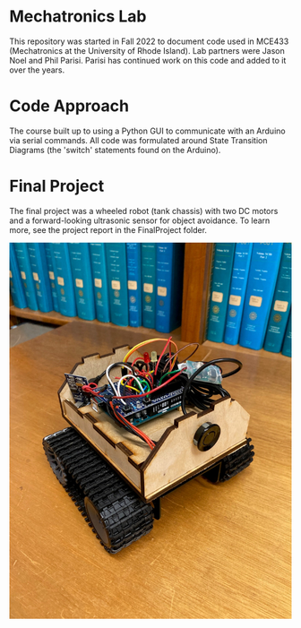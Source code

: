 # Mechatronics Lab
This repository was started in Fall 2022 to document code used in MCE433 (Mechatronics at the University of Rhode Island). Lab partners were Jason Noel and Phil Parisi. Parisi has continued work on this code and added to it over the years.

# Code Approach
The course built up to using a Python GUI to communicate with an Arduino via serial commands. All code was formulated around State Transition Diagrams (the 'switch' statements found on the Arduino). 

# Final Project
The final project was a wheeled robot (tank chassis) with two DC motors and a forward-looking ultrasonic sensor for object avoidance. To learn more, see the project report in the FinalProject folder.

![ Image of our Robot](/FinalProject_WheeledRobot/robot_image.jpg)
